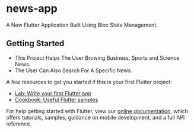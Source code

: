 # news-app

A New Flutter Application Built Using Bloc State Management.

## Getting Started

- This Project Helps The User Browing Business, Sports and Science News. 
- The User Can Also Search For A Specific News.

A few resources to get you started if this is your first Flutter project:

- [Lab: Write your first Flutter app](https://flutter.dev/docs/get-started/codelab)
- [Cookbook: Useful Flutter samples](https://flutter.dev/docs/cookbook)

For help getting started with Flutter, view our
[online documentation](https://flutter.dev/docs), which offers tutorials,
samples, guidance on mobile development, and a full API reference.
